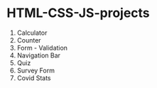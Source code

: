 # HTML-CSS-JS-projects

1. Calculator
2. Counter
3. Form - Validation
4. Navigation Bar
5. Quiz
6. Survey Form
7. Covid Stats
